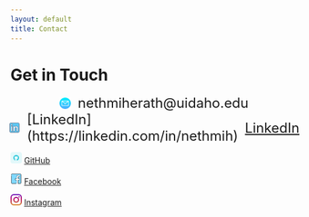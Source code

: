 ```yaml
---
layout: default
title: Contact
---
```


# Get in Touch

<div style="display: flex; align-items: center; justify-content: center; gap:12px">
  <img src="assets/email.png" alt="Profile" style="width: 20px;" /> 
  <p style="font-size:24px; margin:0px;!importent">nethmiherath@uidaho.edu</p>
</div>

<div style="display: flex; align-items: center; justify-content: center; gap:12px; font-size:24px">  
  <img src="assets/linkedin.png" alt="Profile" style="width: 20px;" /> 
  [LinkedIn](https://linkedin.com/in/nethmih)
  <a href="https://linkedin.com/in/nethmih">LinkedIn</a>
</div>
  

<img src="assets/github.png" alt="Profile" style="width: 20px;" /> [GitHub](https://github.com/nethmiherath )


<img src="assets/facebook.png" alt="Profile" style="width: 20px;" /> [Facebook](https://www.facebook.com/nethmi.herath.9674?mibextid=wwXIfr&mibextid=wwXIfr)
  
<img src="assets/instagram.png" alt="Profile" style="width: 20px;" /> [Instagram](https://www.instagram.com/nethmichanikaigsh=YTcxMm9yZXpueDBp&utm_source=qr)

